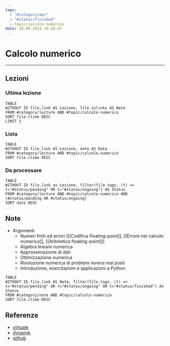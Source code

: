 ```yaml
---
tags:
  - "#category/moc"
  - "#status/finished"
  - topic/calcolo-numerico
date: 16-09-2024 10:19:47
---
```

# Calcolo numerico
---
## Lezioni
### Ultima lezione
```dataview
TABLE
WITHOUT ID file.link AS Lezione, file.inlinks AS Note
FROM #category/lecture AND #topic/calcolo-numerico
SORT file.ctime DESC
LIMIT 1
```

### Lista
```dataview
TABLE
WITHOUT ID file.link AS Lezione, date AS Data
FROM #category/lecture AND #topic/calcolo-numerico
SORT file.ctime DESC
```

### Da processare
```dataview
TABLE
WITHOUT ID file.link as Lezione, filter(file.tags, (t) => t="#status/pending" OR t="#status/ongoing") AS Status
FROM #category/lecture AND #topic/calcolo-numerico AND (#status/pending OR #status/ongoing)
SORT date DESC
```

## Note
- Argomenti
	- Numeri finiti ed errori ([[Codifica floating-point]], [[Errore nel calcolo numerico]], [[Aritmetica floating-point]])
	- Algebra lineare numerica
	- Approssimazione di dati
	- Ottimizzazione numerica
	- Risoluzione numerica di problemi inversi mal posti
	- Introduzione, esercitazioni e applicazioni a Python

```dataview
TABLE
WITHOUT ID file.link AS Note, filter(file.tags, (t) => t="#status/pending" OR t="#status/ongoing" OR t="#status/finished") AS Status
FROM #category/note AND #topic/calcolo-numerico
SORT file.ctime DESC
```

## Referenze
- [virtuale](https://virtuale.unibo.it/course/view.php?id=65887)
- [dynamik]()
- [github](https://devangelista2.github.io/calcolo-numerico/intro.html)